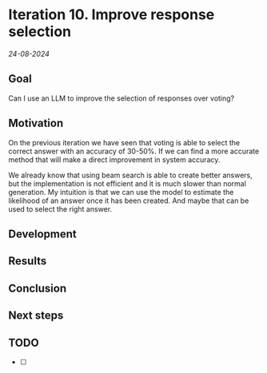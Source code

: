 # Iteration 10. Improve response selection

_24-08-2024_

## Goal

Can I use an LLM to improve the selection of responses over voting?

## Motivation

On the previous iteration we have seen that voting is able to select the correct answer with an accuracy of 30-50%.
If we can find a more accurate method that will make a direct improvement in system accuracy.

We already know that using beam search is able to create better answers, but the implementation is not
efficient and it is much slower than normal generation. My intuition is that we can use the model to estimate
the likelihood of an answer once it has been created. And maybe that can be used to select the right answer.

## Development

## Results

## Conclusion

## Next steps

## TODO

- [ ]
